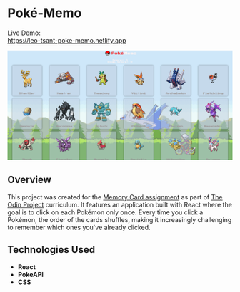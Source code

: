 # Poké-Memo

Live Demo:  
https://leo-tsant-poke-memo.netlify.app

![Project Screenshot](./src/Images/poke-memo.png)

## Overview

This project was created for the [Memory Card assignment](https://www.theodinproject.com/lessons/node-path-react-new-memory-card) as part of [The Odin Project](https://www.theodinproject.com/) curriculum. It features an application built with React where the goal is to click on each Pokémon only once. Every time you click a Pokémon, the order of the cards shuffles, making it increasingly challenging to remember which ones you've already clicked.

## Technologies Used

-   **React**
-   **PokeAPI**
-   **CSS**

